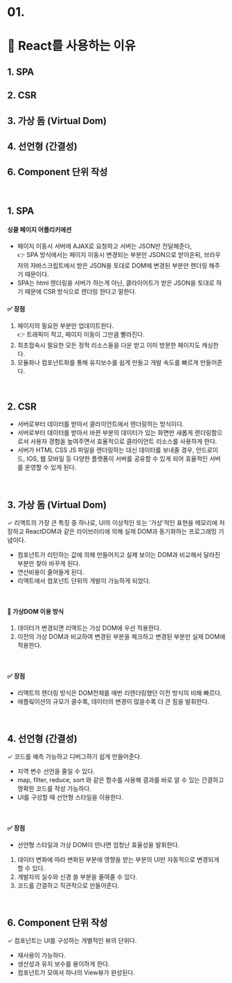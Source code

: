# 01.

# 🌈 React를 사용하는 이유

## 1. SPA

## 2. CSR

## 3. 가상 돔 (Virtual Dom)

## 4. 선언형 (간결성)

## 6. Component 단위 작성

<br>

## 1. SPA

#### 싱클 페이지 어플리키에션

- 페이지 이동시 서버에 AJAX로 요청하고 서버는 JSON만 전달해준다,<br> 👉 SPA 방식에서는 페이지 이동시 변경되는 부분만 JSON으로 받아온뒤, 브라우저의 자바스크립트에서 받은 JSON을 토대로 DOM에 변경된 부분만 렌더링 해주기 때문이다.
- SPA는 html 렌더링을 서버가 하는게 아닌, 클라이어트가 받은 JSON을 토대로 하기 때문에 CSR 방식으로 렌더링 한다고 말한다.

#### ✅ 장점

1. 페이지의 필요한 부분만 업데이트한다.<br>👉 트래픽이 적고, 페이지 이동이 그만큼 빨라진다.
2. 최초접속시 필요한 모든 정적 리소스들을 다운 받고 이미 방문한 페이지도 캐싱한다.
3. 모듈화나 컴포넌트화를 통해 유지보수를 쉽게 만들고 개발 속도를 빠르게 만들어준다.

<br>

## 2. CSR

- 서버로부터 데이터를 받아서 클라이언트에서 렌더링하는 방식이다.
- 서버로부터 데이터를 받아서 바뀐 부분의 데이터가 있는 화면만 새롭게 랜더링함으로서 사용자 경험을 높여주면서 효율적으로 클라이언트 리소스를 사용하게 한다.
- 서버가 HTML CSS JS 파일을 렌더링하는 대신 데이터를 보내줄 경우, 안드로이드, IOS, 웹 모바일 등 다양한 플랫폼이 서버를 공유할 수 있게 되어 효율적인 서버를 운영할 수 있게 된다.

<br>

## 3. 가상 돔 (Virtual Dom)

✓ 리액트의 가장 큰 특징 중 하나로, UI의 이상적인 또는 '가상'적인 표현을 메모리에 저장하고 ReactDOM과 같은 라이브러리에 의해 실제 DOM과 동기화하는 프로그래밍 기념이다.

- 컴포넌트가 리턴하는 값에 의해 만들어지고 실제 보이는 DOM과 비교해서 달라진 부분만 찾아 바꾸게 된다.
- 연산비용이 줄어들게 된다.
- 리액트에서 컴포넌트 단위의 개발이 가능하게 되었다.

<br>

#### 📌 가상DOM 이용 방식

1. 데이터가 변경되면 리액트는 가상 DOM에 우선 적용한다.
2. 이전의 가상 DOM과 비교하여 변경된 부분을 체크하고 변경된 부분만 실제 DOM에 적용한다.

<br>

#### ✅ 장점

- 리액트의 렌더링 방식은 DOM전체를 매번 리렌더링했던 이전 방식의 비해 빠르다.
- 애플맄이션의 규모가 클수록, 데이터의 변경이 많을수록 더 큰 힘을 발휘한다.

<br>

## 4. 선언형 (간결성)

✓ 코드를 예측 가능하고 디버그하기 쉽게 만들어준다.

- 지역 변수 선언을 줄일 수 있다.
- map, filter, reduce, sort 와 같은 함수를 사용해 결과를 바로 알 수 있는 간결하고 명확한 코드를 작성 가능하다.
- UI를 구성할 때 선언형 스타일을 이용한다.

<br>

#### ✅ 장점

- 선언형 스타일과 가상 DOM이 만나면 엄청난 효율성을 발휘한다.

1. 데이터 변화에 따라 변화된 부분에 영향을 받는 부분의 UI만 자동적으로 변경되게 할 수 있다.
2. 개발자의 실수와 신경 쓸 부분을 줄여줄 수 있다.
3. 코드를 간결하고 직관적으로 만들어준다.

<br>

## 6. Component 단위 작성

✓ 컴포넌트는 UI를 구성하는 개별적인 뷰의 단위다.

- 재사용이 가능하다.
- 생산성과 유지 보수를 용이하게 한다.
- 컴포넌트가 모여서 하나의 View뷰가 완성된다.

<br>
